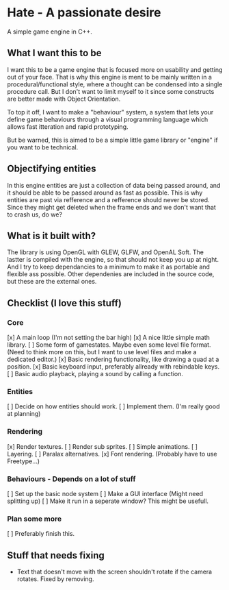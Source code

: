 # Hate - A passionate desire
A simple game engine in C++.

## What I want this to be
I want this to be a game engine that is focused more on usability and getting out of your face.
That is why this engine is ment to be mainly written in a procedural/functional style, where 
a thought can be condensed into a single procedure call. But I don't want to limit myself
to it since some constructs are better made with Object Orientation.

To top it off, I want to make a "behaviour" system, a system that lets your define game behaviours
through a visual programming language which allows fast itteration and rapid prototyping. 

But be warned, this is aimed to be a simple little game library or "engine" if you want to be technical.

## Objectifying entities
In this engine entities are just a collection of data being passed around, and it should be able 
to be passed around as fast as possible. This is why entities are past via refference and a 
refference should never be stored. Since they might get deleted when the frame ends and we don't
want that to crash us, do we? 

## What is it built with?
The library is using OpenGL with GLEW, GLFW, and OpenAL Soft. The lastter is 
compiled with the engine, so that should not keep you up at night. And I try 
to keep dependancies to a minimum to make it as portable and flexible ass 
possible. Other dependenies are included in the source code, but these are 
the external ones.

## Checklist (I love this stuff)
### Core
[x] A main loop (I'm not setting the bar high)
[x] A nice little simple math library.
[ ] Some form of gamestates. Maybe even some level file format. (Need to think more on this, but I want to use level files and make a dedicated editor.)
[x] Basic rendering functionality, like drawing a quad at a position.
[x] Basic keyboard input, preferably allready with rebindable keys.
[ ] Basic audio playback, playing a sound by calling a function.
### Entities
[ ] Decide on how entities should work.
[ ] Implement them. (I'm really good at planning)
### Rendering
[x] Render textures.
[ ] Render sub sprites.
[ ] Simple animations.
[ ] Layering.
[ ] Paralax alternatives.
[x] Font rendering. (Probably have to use Freetype...)
### Behaviours - Depends on a lot of stuff
[ ] Set up the basic node system
[ ] Make a GUI interface (Might need splitting up)
[ ] Make it run in a seperate window? This might be usefull.
### Plan some more
[ ] Preferably finish this.

## Stuff that needs fixing
- Text that doesn't move with the screen shouldn't rotate if the camera rotates. Fixed by removing.
